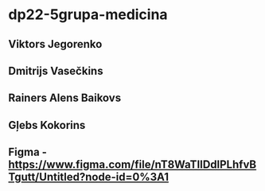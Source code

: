 # dp22-5grupa-medicina
## Viktors Jegorenko
## Dmitrijs Vasečkins
## Rainers Alens Baikovs
## Gļebs Kokorins

## Figma - https://www.figma.com/file/nT8WaTIIDdlPLhfvBTgutt/Untitled?node-id=0%3A1